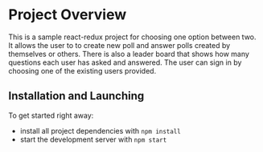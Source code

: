 # Project Overview

This is a sample react-redux project for choosing one option between two. It allows the user to to create new poll and answer polls created by themselves or others. There is also a leader board that shows how many questions each user has asked and answered.
The user can sign in by choosing one of the existing users provided.

## Installation and Launching

To get started right away:

* install all project dependencies with `npm install`
* start the development server with `npm start`
